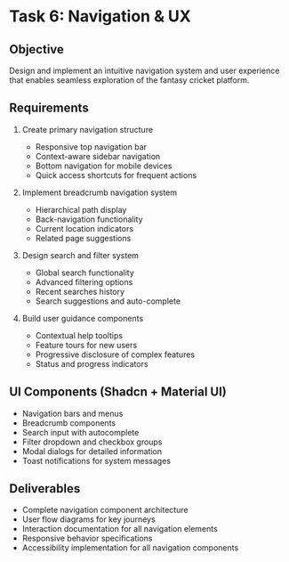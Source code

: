# Task 6: Navigation & UX

## Objective
Design and implement an intuitive navigation system and user experience that enables seamless exploration of the fantasy cricket platform.

## Requirements
1. Create primary navigation structure
   - Responsive top navigation bar
   - Context-aware sidebar navigation
   - Bottom navigation for mobile devices
   - Quick access shortcuts for frequent actions

2. Implement breadcrumb navigation system
   - Hierarchical path display
   - Back-navigation functionality
   - Current location indicators
   - Related page suggestions

3. Design search and filter system
   - Global search functionality
   - Advanced filtering options
   - Recent searches history
   - Search suggestions and auto-complete

4. Build user guidance components
   - Contextual help tooltips
   - Feature tours for new users
   - Progressive disclosure of complex features
   - Status and progress indicators

## UI Components (Shadcn + Material UI)
- Navigation bars and menus
- Breadcrumb components
- Search input with autocomplete
- Filter dropdown and checkbox groups
- Modal dialogs for detailed information
- Toast notifications for system messages

## Deliverables
- Complete navigation component architecture
- User flow diagrams for key journeys
- Interaction documentation for all navigation elements
- Responsive behavior specifications
- Accessibility implementation for all navigation components